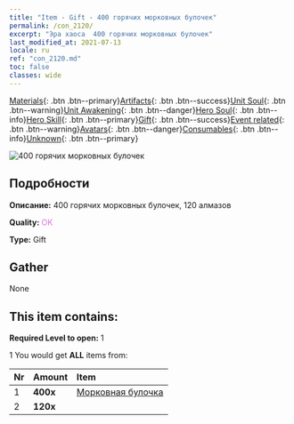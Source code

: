 ```yaml
---
title: "Item - Gift - 400 горячих морковных булочек"
permalink: /con_2120/
excerpt: "Эра хаоса  400 горячих морковных булочек"
last_modified_at: 2021-07-13
locale: ru
ref: "con_2120.md"
toc: false
classes: wide
---
```

 [Materials](/ItemsRU/){: .btn .btn--primary}[Artifacts](/ItemsRU/Artifacts/){: .btn .btn--success}[Unit Soul](/ItemsRU/UnitSoul/){: .btn .btn--warning}[Unit Awakening](/ItemsRU/UnitAwakening/){: .btn .btn--danger}[Hero Soul](/ItemsRU/HeroSoul/){: .btn .btn--info}[Hero Skill](/ItemsRU/HeroSkill/){: .btn .btn--primary}[Gift](/ItemsRU/Gift/){: .btn .btn--success}[Event related](/ItemsRU/Events/){: .btn .btn--warning}[Avatars](/ItemsRU/Avatars/){: .btn .btn--danger}[Consumables](/ItemsRU/Consumables/){: .btn .btn--info}[Unknown](/ItemsRU/Unknown/){: .btn .btn--primary}

 ![400 горячих морковных булочек](/images/t/i_907587.png)

## Подробности
 **Описание:** 400 горячих морковных булочек, 120 алмазов

 **Quality:** <span style="color: #DA70D6">OK</span>

 **Type:** Gift

## Gather

  None

## This item contains:

 **Required Level to open:** 1

 1 You would get **ALL** items  from:

  | Nr | Amount |     Item    |
  |:---|:-------|:------------|
  | 1 |  **400x** | [Морковная булочка](/ItemsRU/con_2119/) |  | 
  | 2 |  **120x** | <i class="fas fa-gem"/> |  | 
